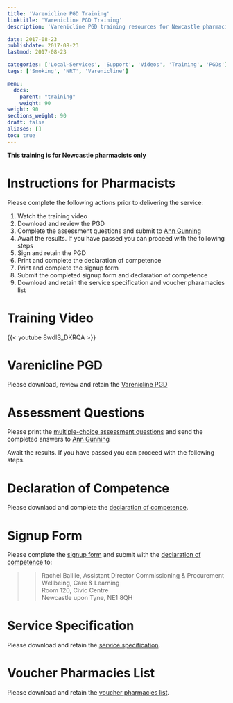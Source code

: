 ```yaml
---
title: 'Varenicline PGD Training'
linktitle: 'Varenicline PGD Training'
description: 'Varenicline PGD training resources for Newcastle pharmacists'

date: 2017-08-23
publishdate: 2017-08-23
lastmod: 2017-08-23

categories: ['Local-Services', 'Support', 'Videos', 'Training', 'PGDs']
tags: ['Smoking', 'NRT', 'Varenicline']

menu:
  docs:
    parent: "training"
    weight: 90
weight: 90
sections_weight: 90
draft: false
aliases: []
toc: true
---
```


**This training is for Newcastle pharmacists only**

# Instructions for Pharmacists

Please complete the following actions prior to delivering the service:  

1. Watch the training video
2. Download and review the PGD
3. Complete the assessment questions and submit to [Ann Gunning](Mailto:ann.gunning@northoftynelpc.com)
4. Await the results.  If you have passed you can proceed with the following steps
5. Sign and retain the PGD
6. Print and complete the declaration of competence
7. Print and complete the signup form
8. Submit the completed signup form and declaration of competence
9. Download and retain the service specification and voucher pharamacies list

# Training Video

{{< youtube 8wdlS_DKRQA >}}

# Varenicline PGD

Please download, review and retain the [Varenicline PGD](/files/Newcl-Varenicline-PGD.pdf)

# Assessment Questions

Please print the [multiple-choice assessment questions](/files/Newcl-Varenicline-Multiple-Choice-Questions.pdf) and send the completed answers to [Ann Gunning](Mailto:ann.gunning@northoftynelpc.com)

Await the results.  If you have passed you can proceed with the following steps.

# Declaration of Competence

Please downlaod and complete the [declaration of competence](/files/Newcl-Varenicline-Declaration-of-Competence.pdf).

# Signup Form

Please complete the [signup form](/files/Newcl-Varenicline-Signup.pdf) and submit with the [declaration of competence](/files/Newcl-Varenicline-Declaration-of-Competence.pdf) to:

> > Rachel Baillie, Assistant Director Commissioning & Procurement  
> > Wellbeing, Care & Learning  
> > Room 120, Civic Centre  
> > Newcastle upon Tyne, NE1 8QH  

# Service Specification

Please download and retain the [service specification](/files/Newcl-Varenicline-Service-Spec.pdf).

# Voucher Pharmacies List

Please download and retain the [voucher pharmacies list](/files/Newcl-Voucher-Pharmacies.pdf).

